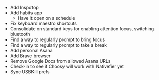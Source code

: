 * Add Inspotop
* Add habits app
    * Have it open on a schedule
* Fix keyboard maestro shortcuts
* Consolidate on standard keys for enabling attention focus, switching bluetooth
* Find a way to regularly prompt to bring focus
* Find a way to regularly prompt to take a break
* Add personal Asana
* Add Brave browser
* Remove Google Docs from allowed Asana URLs
* Check-in to see if Choosy will work with Nativefier yet
* Sync USBKill prefs